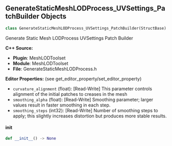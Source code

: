 ## GenerateStaticMeshLODProcess_UVSettings_PatchBuilder Objects

```python
class GenerateStaticMeshLODProcess_UVSettings_PatchBuilder(StructBase)
```

Generate Static Mesh LODProcess UVSettings Patch Builder

**C++ Source:**

- **Plugin**: MeshLODToolset
- **Module**: MeshLODToolset
- **File**: GenerateStaticMeshLODProcess.h

**Editor Properties:** (see get_editor_property/set_editor_property)

- ``curvature_alignment`` (float):  [Read-Write] This parameter controls alignment of the initial patches to creases in the mesh
- ``smoothing_alpha`` (float):  [Read-Write] Smoothing parameter; larger values result in faster smoothing in each step.
- ``smoothing_steps`` (int32):  [Read-Write] Number of smoothing steps to apply; this slightly increases distortion but produces more stable results.

<a id="unreal.GenerateStaticMeshLODProcess_UVSettings_PatchBuilder.__init__"></a>

#### __init__

```python
def __init__() -> None
```

<a id="unreal.LiveLinkSourceBufferManagementSettings"></a>